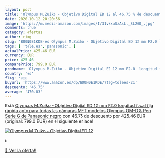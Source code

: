 ```yaml
---
layout: post
title: 'Olympus M.Zuiko - Objetivo Digital ED 12 al 46.75 % de descuento'
date: 2020-10-12 20:20:56
image: 'https://m.media-amazon.com/images/I/31v+xuSzAsL._SL200_.jpg'
comments: true
category: ofertas
author: ring
slug: 'B00N0E1KDE-es Olympus M.Zuiko - Objetivo Digital ED 12 mm F2.0 longitud...'
tags: [ 'tole.es','panasonic', ]
actualPrice: 425.46 EUR
currency: EUR
price: 425.46
comparePrice: 799.0 EUR
prodname: 'Olympus M.Zuiko - Objetivo Digital ED 12 mm F2.0  longitud focal fija rápida  apto para todas las cámaras MFT  modelos Olympus OM-D & Pen  Serie G de Panasonic   negro'
country: 'es'
flag: '🇪🇸'
buyurl: 'https://www.amazon.es/dp/B00N0E1KDE/?tag=tolees-21'
descuento: '46.75'
average: '470.03'
---
```


Está [Olympus M.Zuiko - Objetivo Digital ED 12 mm F2.0  longitud focal fija rápida  apto para todas las cámaras MFT  modelos Olympus OM-D & Pen  Serie G de Panasonic   negro](https://www.amazon.es/dp/B00N0E1KDE/?tag=tolees-21) con 46.75 de descuento por 425.46 EUR (original: 799.0 EUR) en el siguiente enlace!

[![Olympus M.Zuiko - Objetivo Digital ED 12](https://m.media-amazon.com/images/I/31v+xuSzAsL._SL200_.jpg)](https://www.amazon.es/dp/B00N0E1KDE/?tag=tolees-21)

ℹ️:


[🛒 Ver la oferta!!](https://www.amazon.es/dp/B00N0E1KDE/?tag=tolees-21)
